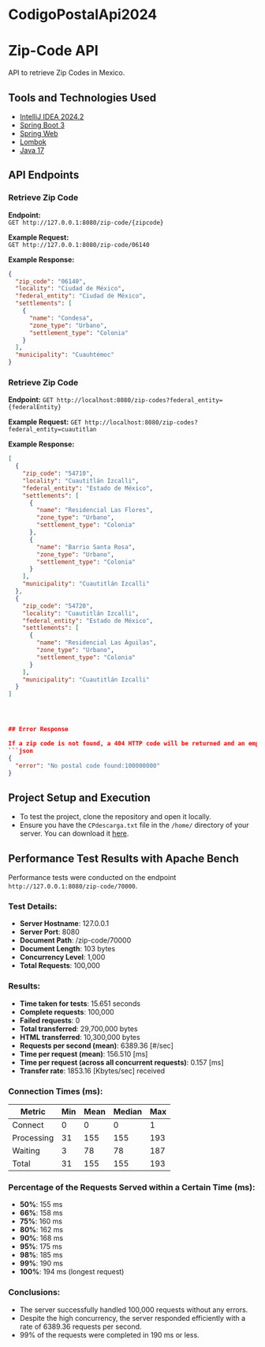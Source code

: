 # CodigoPostalApi2024

# Zip-Code API
API to retrieve Zip Codes in Mexico.

## Tools and Technologies Used
- [IntelliJ IDEA 2024.2](https://www.jetbrains.com/idea/)
- [Spring Boot 3](https://spring.io/projects/spring-boot)
- [Spring Web](https://spring.io/guides/gs/rest-service/)
- [Lombok](https://projectlombok.org/)
- [Java 17](https://openjdk.java.net/projects/jdk/17/)

## API Endpoints

### Retrieve Zip Code

**Endpoint:**  
`GET http://127.0.0.1:8080/zip-code/{zipcode}`

**Example Request:**  
`GET http://127.0.0.1:8080/zip-code/06140`

**Example Response:**
```json
{
  "zip_code": "06140",
  "locality": "Ciudad de México",
  "federal_entity": "Ciudad de México",
  "settlements": [
    {
      "name": "Condesa",
      "zone_type": "Urbano",
      "settlement_type": "Colonia"
    }
  ],
  "municipality": "Cuauhtémoc"
}
```

### Retrieve Zip Code

**Endpoint:**
`GET http://localhost:8080/zip-codes?federal_entity={federalEntity}`

**Example Request:**
`GET http://localhost:8080/zip-codes?federal_entity=cuautitlan`

**Example Response:**
```json
[
  {
    "zip_code": "54710",
    "locality": "Cuautitlán Izcalli",
    "federal_entity": "Estado de México",
    "settlements": [
      {
        "name": "Residencial Las Flores",
        "zone_type": "Urbano",
        "settlement_type": "Colonia"
      },
      {
        "name": "Barrio Santa Rosa",
        "zone_type": "Urbano",
        "settlement_type": "Colonia"
      }
    ],
    "municipality": "Cuautitlán Izcalli"
  },
  {
    "zip_code": "54720",
    "locality": "Cuautitlán Izcalli",
    "federal_entity": "Estado de México",
    "settlements": [
      {
        "name": "Residencial Las Águilas",
        "zone_type": "Urbano",
        "settlement_type": "Colonia"
      }
    ],
    "municipality": "Cuautitlán Izcalli"
  }
]




## Error Response

If a zip code is not found, a 404 HTTP code will be returned and an empty response will be displayed.
```json
{
  "error": "No postal code found:100000000"
}
```

## Project Setup and Execution

- To test the project, clone the repository and open it locally.
- Ensure you have the `CPdescarga.txt` file in the `/home/` directory of your server. You can download it [here](https://www.correosdemexico.gob.mx/SSLServicios/ConsultaCP/CodigoPostal_Exportar.aspx).



## Performance Test Results with Apache Bench

Performance tests were conducted on the endpoint `http://127.0.0.1:8080/zip-code/70000`.

### Test Details:

- **Server Hostname**: 127.0.0.1
- **Server Port**: 8080
- **Document Path**: /zip-code/70000
- **Document Length**: 103 bytes
- **Concurrency Level**: 1,000
- **Total Requests**: 100,000

### Results:

- **Time taken for tests**: 15.651 seconds
- **Complete requests**: 100,000
- **Failed requests**: 0
- **Total transferred**: 29,700,000 bytes
- **HTML transferred**: 10,300,000 bytes
- **Requests per second (mean)**: 6389.36 [#/sec]
- **Time per request (mean)**: 156.510 [ms]
- **Time per request (across all concurrent requests)**: 0.157 [ms]
- **Transfer rate**: 1853.16 [Kbytes/sec] received

### Connection Times (ms):

| Metric | Min | Mean | Median | Max |
|--------|-----|------|--------|-----|
| Connect | 0 | 0 | 0 | 1 |
| Processing | 31 | 155 | 155 | 193 |
| Waiting | 3 | 78 | 78 | 187 |
| Total | 31 | 155 | 155 | 193 |


### Percentage of the Requests Served within a Certain Time (ms):

- **50%**: 155 ms
- **66%**: 158 ms
- **75%**: 160 ms
- **80%**: 162 ms
- **90%**: 168 ms
- **95%**: 175 ms
- **98%**: 185 ms
- **99%**: 190 ms
- **100%**: 194 ms (longest request)

### Conclusions:

- The server successfully handled 100,000 requests without any errors.
- Despite the high concurrency, the server responded efficiently with a rate of 6389.36 requests per second.
- 99% of the requests were completed in 190 ms or less.












